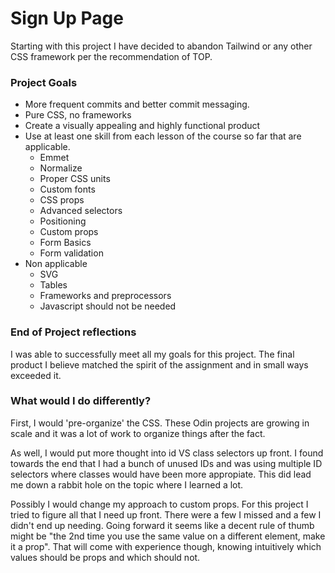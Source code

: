 # Sign Up Page

Starting with this project I have decided to abandon Tailwind or any other CSS framework per the recommendation of TOP.

### Project Goals
- More frequent commits and better commit messaging.
- Pure CSS, no frameworks
- Create a visually appealing and highly functional product
- Use at least one skill from each lesson of the course so far that are applicable.
    - Emmet
    - Normalize
    - Proper CSS units
    - Custom fonts
    - CSS props
    - Advanced selectors
    - Positioning
    - Custom props
    - Form Basics
    - Form validation
- Non applicable
    - SVG
    - Tables
    - Frameworks and preprocessors
    - Javascript should not be needed

### End of Project reflections
I was able to successfully meet all my goals for this project.  The final product I believe matched the spirit of the assignment and in small ways exceeded it.

### What would I do differently?
First, I would 'pre-organize' the CSS.  These Odin projects are growing in scale and it was a lot of work to organize things after the fact.

As well, I would put more thought into id VS class selectors up front.  I found towards the end that I had a bunch of unused IDs and was using multiple ID selectors where classes would have been more appropiate.  This did lead me down a rabbit hole on the topic where I learned a lot.

Possibly I would change my approach to custom props.  For this project I tried to figure all that I need up front.  There were a few I missed and a few I didn't end up needing.  Going forward it seems like a decent rule of thumb might be "the 2nd time you use the same value on a different element, make it a prop".  That will come with experience though, knowing intuitively which values should be props and which should not.